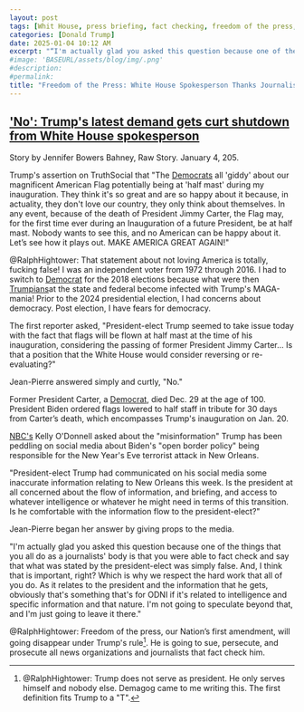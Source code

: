 ```yaml
---
layout: post
tags: [Whit House, press briefing, fact checking, freedom of the press, first amendment, politics]
categories: [Donald Trump]
date: 2025-01-04 10:12 AM
excerpt: "“I'm actually glad you asked this question because one of the things that you all do as a journalists' body is that you were able to fact check and say that what was stated by the president-elect was simply false. And, I think that is important, right? Which is why we respect the hard work that all of you do. As it relates to the president and the information that he gets, obviously that's something that's for ODNI if it's related to intelligence and specific information and that nature. I'm not going to speculate beyond that, and I'm just going to leave it there.” – Jean-Pierre, White House spokesperson."
#image: 'BASEURL/assets/blog/img/.png'
#description:
#permalink:
title: "Freedom of the Press: White House Spokesperson Thanks Journalists For Fact Checking"
---
```



## ['No': Trump's latest demand gets curt shutdown from White House spokesperson](https://www.alternet.org/jan-6-carter/)

Story by Jennifer Bowers Bahney, Raw Story. January 4, 205.

Trump's assertion on TruthSocial that "The [Democrats](https://www.democrats.org/) all 'giddy' about our magnificent American Flag potentially being at 'half mast' during my inauguration. They think it's so great and are so happy about it because, in actuality, they don't love our country, they only think about themselves. In any event, because of the death of President Jimmy Carter, the Flag may, for the first time ever during an Inauguration of a future President, be at half mast. Nobody wants to see this, and no American can be happy about it. Let’s see how it plays out. MAKE AMERICA GREAT AGAIN!"

@RalphHightower: That statement about not loving America is totally, fucking false! I was an independent voter from 1972 through 2016. I had to switch to [Democrat](https://www.democrats.org/) for the 2018 elections because what were then [Trumpians](https://www.gop.com/)at the state and federal become infected with Trump's MAGA-mania! Prior to the 2024 presidential election, I had concerns about democracy. Post election, I have fears for democracy. 

The first reporter asked, "President-elect Trump seemed to take issue today with the fact that flags will be flown at half mast at the time of his inauguration, considering the passing of former President Jimmy Carter... Is that a position that the White House would consider reversing or re-evaluating?"

Jean-Pierre answered simply and curtly, "No."

Former President Carter, a [Democrat](https://www.democrats.org/), died Dec. 29 at the age of 100. President Biden ordered flags lowered to half staff in tribute for 30 days from Carter’s death, which encompasses Trump's inauguration on Jan. 20.

[NBC's](https://www.nbcnews.com/) Kelly O'Donnell asked about the "misinformation" Trump has been peddling on social media about Biden's "open border policy" being responsible for the New Year's Eve terrorist attack in New Orleans.

"President-elect Trump had communicated on his social media some inaccurate information relating to New Orleans this week. Is the president at all concerned about the flow of information, and briefing, and access to whatever intelligence or whatever he might need in terms of this transition. Is he comfortable with the information flow to the president-elect?"

Jean-Pierre began her answer by giving props to the media.

"I'm actually glad you asked this question because one of the things that you all do as a journalists' body is that you were able to fact check and say that what was stated by the president-elect was simply false. And, I think that is important, right? Which is why we respect the hard work that all of you do. As it relates to the president and the information that he gets, obviously that's something that's for ODNI if it's related to intelligence and specific information and that nature. I'm not going to speculate beyond that, and I'm just going to leave it there."

@RalphHightower: Freedom of the press, our Nation’s first amendment, will going disappear under Trump's rule[^101]. He is going to sue, persecute, and prosecute all news organizations and journalists that fact check him.

[^101]: @RalphHightower: Trump does not serve as president. He only serves himself and nobody else. Demagog came to me writing this. The first definition[^121] fits Trump to a "T".

[^121]: [demagog • Merriam-Webster:](http://www.merriam-webster.com/dictionary/demagog)<br />noun<br />dem·​a·​gogue <br />variants: or less commonly dem​a​gog<br />Definition (Entry 1 of 2)<br /> **1: a leader who makes use of popular prejudices and false claims and promises in order to gain power**<br />~~2: a leader championing the cause of the common people in ancient times~~
